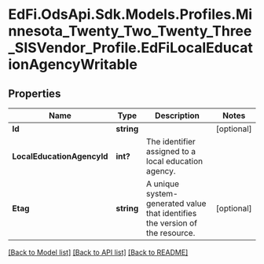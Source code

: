 # EdFi.OdsApi.Sdk.Models.Profiles.Minnesota_Twenty_Two_Twenty_Three_SISVendor_Profile.EdFiLocalEducationAgencyWritable
## Properties

Name | Type | Description | Notes
------------ | ------------- | ------------- | -------------
**Id** | **string** |  | [optional] 
**LocalEducationAgencyId** | **int?** | The identifier assigned to a local education agency. | 
**Etag** | **string** | A unique system-generated value that identifies the version of the resource. | [optional] 

[[Back to Model list]](../README.md#documentation-for-models) [[Back to API list]](../README.md#documentation-for-api-endpoints) [[Back to README]](../README.md)


